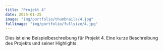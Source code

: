 ```yaml
---
title: "Projekt 4"
date: 2025-01-25
image: "img/portfolio/thumbnails/4.jpg"
fullimage: "img/portfolio/fullsize/4.jpg"
---
```

Dies ist eine Beispielbeschreibung für Projekt 4. Eine kurze Beschreibung des Projekts und seiner Highlights.
